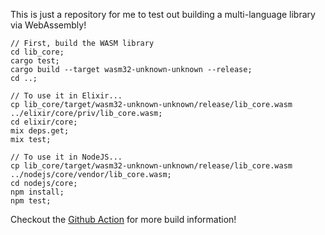 This is just a repository for me to test out building a multi-language library via WebAssembly!

```
// First, build the WASM library
cd lib_core;
cargo test;
cargo build --target wasm32-unknown-unknown --release;
cd ..;

// To use it in Elixir...
cp lib_core/target/wasm32-unknown-unknown/release/lib_core.wasm ../elixir/core/priv/lib_core.wasm;
cd elixir/core;
mix deps.get;
mix test;

// To use it in NodeJS...
cp lib_core/target/wasm32-unknown-unknown/release/lib_core.wasm ../nodejs/core/vendor/lib_core.wasm;
cd nodejs/core;
npm install;
npm test;
```

Checkout the [Github Action](./.github/workflows/test.yml) for more build information!